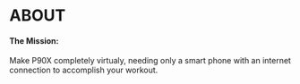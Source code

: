 <h1> ABOUT </h1>

<h4> The Mission: </h4>
Make P90X completely virtualy, needing only a smart phone with an internet connection to accomplish your workout. 
<br>
</br>

  



